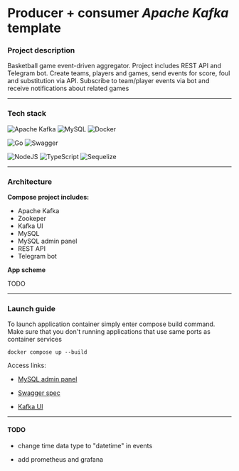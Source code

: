 # Producer + consumer *Apache Kafka* template

### Project description

Basketball game event-driven aggregator. Project includes REST API and Telegram bot. Create teams, players and games, send events for score, foul and substitution via API. Subscribe to team/player events via bot and receive notifications about related games

--- 

### Tech stack
![Apache Kafka](https://img.shields.io/badge/Apache%20Kafka-000?style=for-the-badge&logo=apachekafka)
![MySQL](https://img.shields.io/badge/mysql-4479A1.svg?style=for-the-badge&logo=mysql&logoColor=white)
![Docker](https://img.shields.io/badge/docker-%230db7ed.svg?style=for-the-badge&logo=docker&logoColor=white)

![Go](https://img.shields.io/badge/go-%2300ADD8.svg?style=for-the-badge&logo=go&logoColor=white)
![Swagger](https://img.shields.io/badge/-Swagger-%23Clojure?style=for-the-badge&logo=swagger&logoColor=white)

![NodeJS](https://img.shields.io/badge/node.js-6DA55F?style=for-the-badge&logo=node.js&logoColor=white)
![TypeScript](https://img.shields.io/badge/typescript-%23007ACC.svg?style=for-the-badge&logo=typescript&logoColor=white)
![Sequelize](https://img.shields.io/badge/Sequelize-52B0E7?style=for-the-badge&logo=Sequelize&logoColor=white)

---

### Architecture 

**Compose project includes:**
+ Apache Kafka
+ Zookeper
+ Kafka UI
+ MySQL
+ MySQL admin panel
+ REST API
+ Telegram bot

**App scheme**

TODO

---

### Launch guide

To launch application container simply enter compose build command. Make sure that you don't running applications that use same ports as container services

```
docker compose up --build
```

Access links:

+ [MySQL admin panel](http://localhost:8081)

+ [Swagger spec](http://localhost:3000/swagger/index.html#/)

+ [Kafka UI](http://localhost:8080)

---

#### TODO

+ change time data type to "datetime" in events

+ add prometheus and grafana
